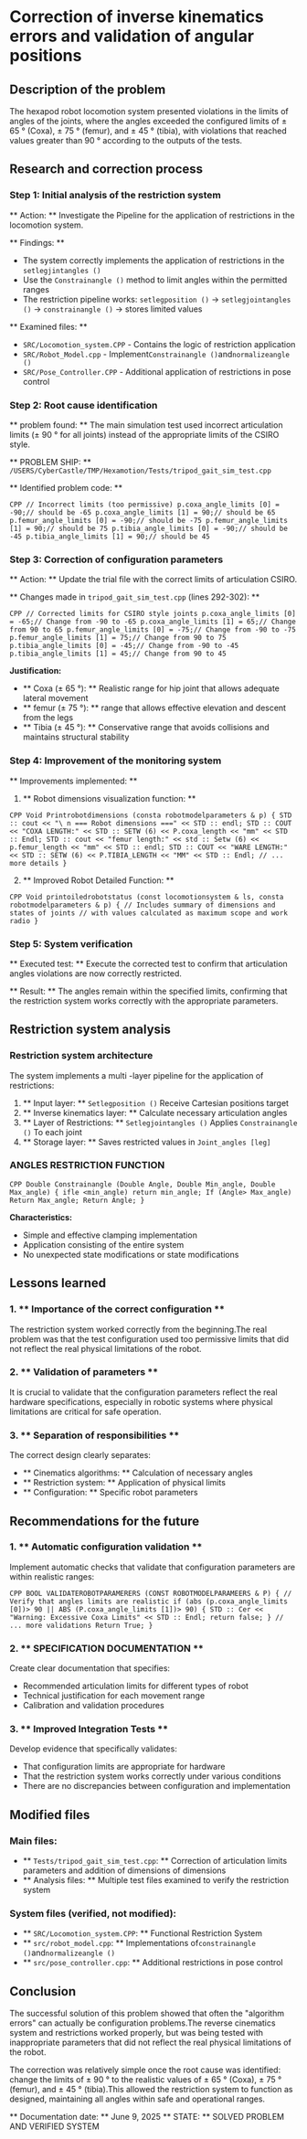 # Correction of inverse kinematics errors and validation of angular positions

## Description of the problem

The hexapod robot locomotion system presented violations in the limits of angles of the joints, where the angles exceeded the configured limits of ± 65 ° (Coxa), ± 75 ° (femur), and ± 45 ° (tibia), with violations that reached values ​​greater than 90 ° according to the outputs of the tests.

## Research and correction process

### Step 1: Initial analysis of the restriction system

** Action: ** Investigate the Pipeline for the application of restrictions in the locomotion system.

** Findings: **

- The system correctly implements the application of restrictions in the `setlegjintangles ()`
- Use the `Constrainangle ()` method to limit angles within the permitted ranges
- The restriction pipeline works: `setlegposition ()` → `setlegjointangles ()` → `constrainangle ()` → stores limited values

** Examined files: **

- `SRC/Locomotion_system.CPP` - Contains the logic of restriction application
- `SRC/Robot_Model.cpp` - Implement` Constrainangle () `and` normalizeangle () `
- `SRC/Pose_Controller.CPP` - Additional application of restrictions in pose control

### Step 2: Root cause identification

** problem found: ** The main simulation test used incorrect articulation limits (± 90 ° for all joints) instead of the appropriate limits of the CSIRO style.

** PROBLEM SHIP: ** `/USERS/CyberCastle/TMP/Hexamotion/Tests/tripod_gait_sim_test.cpp`

** Identified problem code: **

`` CPP
// Incorrect limits (too permissive)
p.coxa_angle_limits [0] = -90;// should be -65
p.coxa_angle_limits [1] = 90;// should be 65
p.femur_angle_limits [0] = -90;// should be -75
p.femur_angle_limits [1] = 90;// should be 75
p.tibia_angle_limits [0] = -90;// should be -45
p.tibia_angle_limits [1] = 90;// should be 45
``

### Step 3: Correction of configuration parameters

** Action: ** Update the trial file with the correct limits of articulation CSIRO.

** Changes made in `tripod_gait_sim_test.cpp` (lines 292-302): **

`` CPP
// Corrected limits for CSIRO style joints
p.coxa_angle_limits [0] = -65;// Change from -90 to -65
p.coxa_angle_limits [1] = 65;// Change from 90 to 65
p.femur_angle_limits [0] = -75;// Change from -90 to -75
p.femur_angle_limits [1] = 75;// Change from 90 to 75
p.tibia_angle_limits [0] = -45;// Change from -90 to -45
p.tibia_angle_limits [1] = 45;// Change from 90 to 45
``

**Justification:**

- ** Coxa (± 65 °): ** Realistic range for hip joint that allows adequate lateral movement
- ** femur (± 75 °): ** range that allows effective elevation and descent from the legs
- ** Tibia (± 45 °): ** Conservative range that avoids collisions and maintains structural stability

### Step 4: Improvement of the monitoring system

** Improvements implemented: **

1. ** Robot dimensions visualization function: **

`` CPP
Void Printrobotdimensions (consta robotmodelparameters & p) {
STD :: cout << "\ n === Robot dimensions ===" << STD :: endl;
STD :: COUT << "COXA LENGTH:" << STD :: SETW (6) << P.coxa_length << "mm" << STD :: Endl;
STD :: cout << "femur length:" << std :: Setw (6) << p.femur_length << "mm" << STD :: endl;
STD :: COUT << "WARE LENGTH:" << STD :: SETW (6) << P.TIBIA_LENGTH << "MM" << STD :: Endl;
// ... more details
}
``

2. ** Improved Robot Detailed Function: **

`` CPP
Void printoiledrobotstatus (const locomotionsystem & ls, consta robotmodelparameters & p) {
// Includes summary of dimensions and states of joints
// with values ​​calculated as maximum scope and work radio
}
``

### Step 5: System verification

** Executed test: ** Execute the corrected test to confirm that articulation angles violations are now correctly restricted.

** Result: ** The angles remain within the specified limits, confirming that the restriction system works correctly with the appropriate parameters.

## Restriction system analysis

### Restriction system architecture

The system implements a multi -layer pipeline for the application of restrictions:

1. ** Input layer: ** `Setlegposition ()` Receive Cartesian positions target
2. ** Inverse kinematics layer: ** Calculate necessary articulation angles
3. ** Layer of Restrictions: ** `Setlegjointangles ()` Applies `Constrainangle ()` To each joint
4. ** Storage layer: ** Saves restricted values ​​in `Joint_angles [leg]`

### ANGLES RESTRICTION FUNCTION

`` CPP
Double Constrainangle (Double Angle, Double Min_angle, Double Max_angle) {
ifle <min_angle) return min_angle;
If (Angle> Max_angle) Return Max_angle;
Return Angle;
}
``

**Characteristics:**

- Simple and effective clamping implementation
- Application consisting of the entire system
- No unexpected state modifications or state modifications

## Lessons learned

### 1. ** Importance of the correct configuration **

The restriction system worked correctly from the beginning.The real problem was that the test configuration used too permissive limits that did not reflect the real physical limitations of the robot.

### 2. ** Validation of parameters **

It is crucial to validate that the configuration parameters reflect the real hardware specifications, especially in robotic systems where physical limitations are critical for safe operation.

### 3. ** Separation of responsibilities **

The correct design clearly separates:

- ** Cinematics algorithms: ** Calculation of necessary angles
- ** Restriction system: ** Application of physical limits
- ** Configuration: ** Specific robot parameters

## Recommendations for the future

### 1. ** Automatic configuration validation **

Implement automatic checks that validate that configuration parameters are within realistic ranges:

`` CPP
BOOL VALIDATEROBOTPARAMERERS (CONST ROBOTMODELPARAMEERS & P) {
// Verify that angles limits are realistic
if (abs (p.coxa_angle_limits [0])> 90 || ABS (P.coxa_angle_limits [1])> 90) {
STD :: Cer << "Warning: Excessive Coxa Limits" << STD :: Endl;
return false;
}
// ... more validations
Return True;
}
``

### 2. ** SPECIFICATION DOCUMENTATION **

Create clear documentation that specifies:

- Recommended articulation limits for different types of robot
- Technical justification for each movement range
- Calibration and validation procedures

### 3. ** Improved Integration Tests **

Develop evidence that specifically validates:

- That configuration limits are appropriate for hardware
- That the restriction system works correctly under various conditions
- There are no discrepancies between configuration and implementation

## Modified files

### Main files:

- ** `Tests/tripod_gait_sim_test.cpp`: ** Correction of articulation limits parameters and addition of dimensions of dimensions
- ** Analysis files: ** Multiple test files examined to verify the restriction system

### System files (verified, not modified):

- ** `SRC/Locomotion_system.CPP`: ** Functional Restriction System
- ** `src/robot_model.cpp`: ** Implementations of` constrainangle () `and` normalizeangle () `
- ** `src/pose_controller.cpp`: ** Additional restrictions in pose control

## Conclusion

The successful solution of this problem showed that often the "algorithm errors" can actually be configuration problems.The reverse cinematics system and restrictions worked properly, but was being tested with inappropriate parameters that did not reflect the real physical limitations of the robot.

The correction was relatively simple once the root cause was identified: change the limits of ± 90 ° to the realistic values ​​of ± 65 ° (Coxa), ± 75 ° (femur), and ± 45 ° (tibia).This allowed the restriction system to function as designed, maintaining all angles within safe and operational ranges.

** Documentation date: ** June 9, 2025
** STATE: ** SOLVED PROBLEM AND VERIFIED SYSTEM

